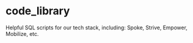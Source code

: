 # code_library
Helpful SQL scripts for our tech stack, including: Spoke, Strive, Empower, Mobilize, etc.
